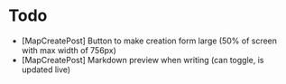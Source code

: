 # Todo

- [MapCreatePost] Button to make creation form large (50% of screen with max width of 756px)
- [MapCreatePost] Markdown preview when writing (can toggle, is updated live)